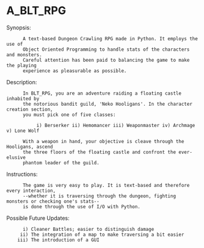 # A_BLT_RPG

Synopsis:
          
          A text-based Dungeon Crawling RPG made in Python. It employs the use of
          Object Oriented Programming to handle stats of the characters and monsters.
          Careful attention has been paid to balancing the game to make the playing
          experience as pleasurable as possible.

Description:

          In BLT_RPG, you are an adventure raiding a floating castle inhabited by 
          the notorious bandit guild, 'Neko Hooligans'. In the character creation section, 
          you must pick one of five classes: 
          
               i) Berserker ii) Hemomancer iii) Weaponmaster iv) Archmage v) Lone Wolf
          
          With a weapon in hand, your objective is cleave through the Hooligans, ascend
          the three floors of the floating castle and confront the ever-elusive 
          phantom leader of the guild.


Instructions:

          The game is very easy to play. It is text-based and therefore every interaction,
          --whether it is traversing through the dungeon, fighting monsters or checking one's stats--
          is done through the use of I/O with Python. 


Possible Future Updates:

          i) Cleaner Battles; easier to distinguish damage
         ii) The integration of a map to make traversing a bit easier
        iii) The introduction of a GUI
